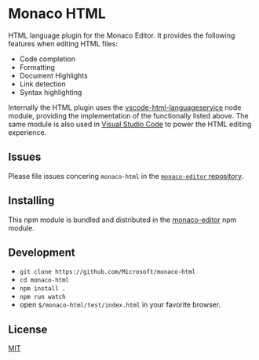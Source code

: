# Monaco HTML

HTML language plugin for the Monaco Editor. It provides the following features when editing HTML files:

- Code completion
- Formatting
- Document Highlights
- Link detection
- Syntax highlighting

Internally the HTML plugin uses the [vscode-html-languageservice](https://github.com/Microsoft/vscode-html-languageservice)
node module, providing the implementation of the functionally listed above. The same module is also used
in [Visual Studio Code](https://github.com/Microsoft/vscode) to power the HTML editing experience.

## Issues

Please file issues concering `monaco-html` in the [`monaco-editor` repository](https://github.com/Microsoft/monaco-editor/issues).

## Installing

This npm module is bundled and distributed in the [monaco-editor](https://www.npmjs.com/package/monaco-editor) npm module.

## Development

- `git clone https://github.com/Microsoft/monaco-html`
- `cd monaco-html`
- `npm install .`
- `npm run watch`
- open `$/monaco-html/test/index.html` in your favorite browser.

## License

[MIT](https://github.com/Microsoft/monaco-html/blob/master/LICENSE.md)
